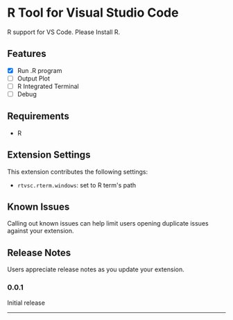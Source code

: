 # R Tool for Visual Studio Code

R support for VS Code.
Please Install R.

## Features

* [x] Run .R program
* [ ] Output Plot
* [ ] R Integrated Terminal
* [ ] Debug

<!--Describe specific features of your extension including screenshots of your extension in action. Image paths are relative to this README file.

For example if there is an image subfolder under your extension project workspace:

\!\[feature X\]\(images/feature-x.png\)

> Tip: Many popular extensions utilize animations. This is an excellent way to show off your extension! We recommend short, focused animations that are easy to follow.-->

## Requirements

* R

## Extension Settings

This extension contributes the following settings:

* `rtvsc.rterm.windows`: set to R term's path

## Known Issues

Calling out known issues can help limit users opening duplicate issues against your extension.

## Release Notes

Users appreciate release notes as you update your extension.

### 0.0.1

Initial release

-----------------------------------------------------------------------------------------------------------